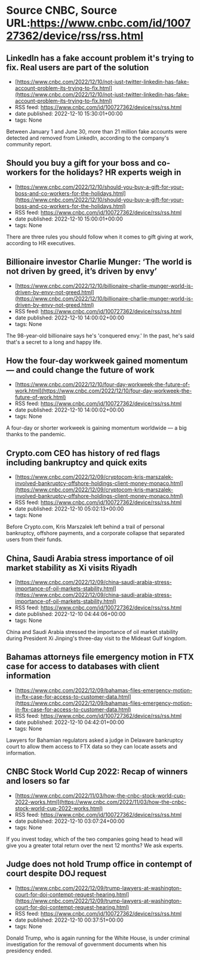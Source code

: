# Source CNBC, Source URL:https://www.cnbc.com/id/100727362/device/rss/rss.html

## LinkedIn has a fake account problem it's trying to fix. Real users are part of the solution
 - [https://www.cnbc.com/2022/12/10/not-just-twitter-linkedin-has-fake-account-problem-its-trying-to-fix.html](https://www.cnbc.com/2022/12/10/not-just-twitter-linkedin-has-fake-account-problem-its-trying-to-fix.html)
 - RSS feed: https://www.cnbc.com/id/100727362/device/rss/rss.html
 - date published: 2022-12-10 15:30:01+00:00
 - tags: None

Between January 1 and June 30, more than 21 million fake accounts were detected and removed from LinkedIn, according to the company's community report.

## Should you buy a gift for your boss and co-workers for the holidays? HR experts weigh in
 - [https://www.cnbc.com/2022/12/10/should-you-buy-a-gift-for-your-boss-and-co-workers-for-the-holidays.html](https://www.cnbc.com/2022/12/10/should-you-buy-a-gift-for-your-boss-and-co-workers-for-the-holidays.html)
 - RSS feed: https://www.cnbc.com/id/100727362/device/rss/rss.html
 - date published: 2022-12-10 15:00:01+00:00
 - tags: None

There are three rules you should follow when it comes to gift giving at work, according to HR executives.

## Billionaire investor Charlie Munger: ‘The world is not driven by greed, it’s driven by envy’
 - [https://www.cnbc.com/2022/12/10/billionaire-charlie-munger-world-is-driven-by-envy-not-greed.html](https://www.cnbc.com/2022/12/10/billionaire-charlie-munger-world-is-driven-by-envy-not-greed.html)
 - RSS feed: https://www.cnbc.com/id/100727362/device/rss/rss.html
 - date published: 2022-12-10 14:00:02+00:00
 - tags: None

The 98-year-old billionaire says he's 'conquered envy.' In the past, he's said that's a secret to a long and happy life.

## How the four-day workweek gained momentum — and could change the future of work
 - [https://www.cnbc.com/2022/12/10/four-day-workweek-the-future-of-work.html](https://www.cnbc.com/2022/12/10/four-day-workweek-the-future-of-work.html)
 - RSS feed: https://www.cnbc.com/id/100727362/device/rss/rss.html
 - date published: 2022-12-10 14:00:02+00:00
 - tags: None

A four-day or shorter workweek is gaining momentum worldwide — a big thanks to the pandemic.

## Crypto.com CEO has history of red flags including bankruptcy and quick exits
 - [https://www.cnbc.com/2022/12/09/cryptocom-kris-marszalek-involved-bankruptcy-offshore-holdings-client-money-monaco.html](https://www.cnbc.com/2022/12/09/cryptocom-kris-marszalek-involved-bankruptcy-offshore-holdings-client-money-monaco.html)
 - RSS feed: https://www.cnbc.com/id/100727362/device/rss/rss.html
 - date published: 2022-12-10 05:02:13+00:00
 - tags: None

Before Crypto.com, Kris Marszalek left behind a trail of personal bankruptcy, offshore payments, and a corporate collapse that separated users from their funds.

## China, Saudi Arabia stress importance of oil market stability as Xi visits Riyadh
 - [https://www.cnbc.com/2022/12/09/china-saudi-arabia-stress-importance-of-oil-markets-stability.html](https://www.cnbc.com/2022/12/09/china-saudi-arabia-stress-importance-of-oil-markets-stability.html)
 - RSS feed: https://www.cnbc.com/id/100727362/device/rss/rss.html
 - date published: 2022-12-10 04:44:06+00:00
 - tags: None

China and Saudi Arabia stressed the importance of oil market stability during President Xi Jinping's three-day visit to the Mideast Gulf kingdom.

## Bahamas attorneys file emergency motion in FTX case for access to databases with client information
 - [https://www.cnbc.com/2022/12/09/bahamas-files-emergency-motion-in-ftx-case-for-access-to-customer-data.html](https://www.cnbc.com/2022/12/09/bahamas-files-emergency-motion-in-ftx-case-for-access-to-customer-data.html)
 - RSS feed: https://www.cnbc.com/id/100727362/device/rss/rss.html
 - date published: 2022-12-10 04:42:01+00:00
 - tags: None

Lawyers for Bahamian regulators asked a judge in Delaware bankruptcy court to allow them access to FTX data so they can locate assets and information.

## CNBC Stock World Cup 2022: Recap of winners and losers so far
 - [https://www.cnbc.com/2022/11/03/how-the-cnbc-stock-world-cup-2022-works.html](https://www.cnbc.com/2022/11/03/how-the-cnbc-stock-world-cup-2022-works.html)
 - RSS feed: https://www.cnbc.com/id/100727362/device/rss/rss.html
 - date published: 2022-12-10 03:07:24+00:00
 - tags: None

If you invest today, which of the two companies going head to head will give you a greater total return over the next 12 months? We ask experts.

## Judge does not hold Trump office in contempt of court despite DOJ request
 - [https://www.cnbc.com/2022/12/09/trump-lawyers-at-washington-court-for-doj-contempt-request-hearing.html](https://www.cnbc.com/2022/12/09/trump-lawyers-at-washington-court-for-doj-contempt-request-hearing.html)
 - RSS feed: https://www.cnbc.com/id/100727362/device/rss/rss.html
 - date published: 2022-12-10 00:37:51+00:00
 - tags: None

Donald Trump, who is again running for the White House, is under criminal investigation for the removal of government documents when his presidency ended.
